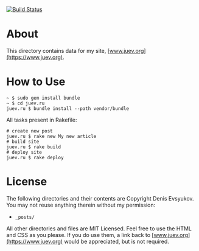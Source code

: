 [![Build Status](https://travis-ci.org/juev/juev.org.svg?branch=master)](https://travis-ci.org/juev/juev.org)

# About

This directory contains data for my site, [www.juev.org](https://www.juev.org).

# How to Use

	~ $ sudo gem install bundle
	~ $ cd juev.ru
	juev.ru $ bundle install --path vendor/bundle

All tasks present in Rakefile:

	# create new post
	juev.ru $ rake new My new article
	# build site
	juev.ru $ rake build
	# deploy site
	juev.ru $ rake deploy

# License

The following directories and their contents are Copyright Denis Evsyukov. You may not reuse anything therein without my permission:

* `_posts/`

All other directories and files are MIT Licensed. Feel free to use the HTML and CSS as you please. If you do use them, a link back to [www.juev.org](https://www.juev.org) would be appreciated, but is not required.
